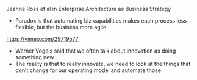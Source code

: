 Jeanne Ross et al in Enterprise Architecture as Business Strategy
- Paradox is that automating biz capabilities makes each process less flexible, but the business more agile

https://vimeo.com/29719577
- Werner Vogels said that we often talk about innovation as doing something new
- The reality is that to really innovate, we need to look at the things that don’t change for our operating model and automate those
